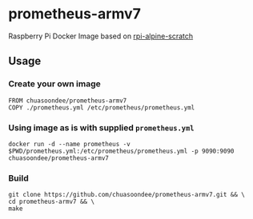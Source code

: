 # prometheus-armv7

Raspberry Pi Docker Image based on [rpi-alpine-scratch](https://github.com/hypriot/rpi-alpine-scratch)

## Usage

### Create your own image

```
FROM chuasoondee/prometheus-armv7
COPY ./prometheus.yml /etc/prometheus/prometheus.yml
```

### Using image as is with supplied `prometheus.yml`

```
docker run -d --name prometheus -v $PWD/prometheus.yml:/etc/prometheus/prometheus.yml -p 9090:9090 chuasoondee/prometheus-armv7
```

### Build

```
git clone https://github.com/chuasoondee/prometheus-armv7.git && \
cd prometheus-armv7 && \
make
```

